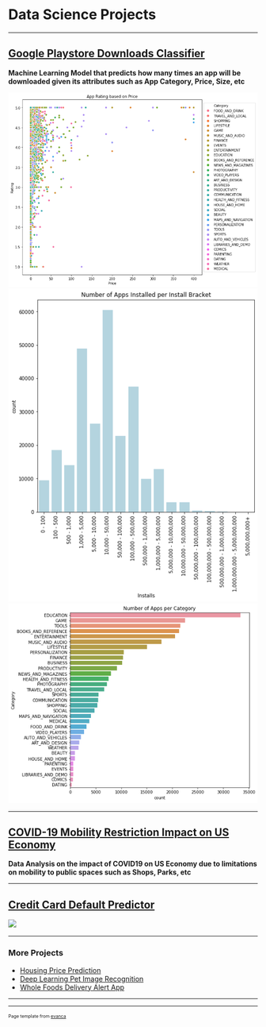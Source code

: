 # Data Science Projects 

---

## [Google Playstore Downloads Classifier](https://github.com/kevin7303/Google-Playstore-Classification-Model)
**Machine Learning Model that predicts how many times an app will be downloaded given its attributes such as App Category, Price, Size, etc**

<img src="images/App Ratings based on Price and Category.png?raw=true"/>
<img src="images/Apps per bracket.png?raw=true"/>
<img src="images/Apps per category.png?raw=true"/>


---
## [COVID-19 Mobility Restriction Impact on US Economy](https://github.com/kevin7303/COVID-Mobility-and-US-economy)
**Data Analysis on the impact of COVID19 on US Economy due to limitations on mobility to public spaces such as Shops, Parks, etc**

---
## [Credit Card Default Predictor](https://github.com/kevin7303/Credit-Card-Default-Predictor)
<img src="images/dummy_thumbnail.jpg?raw=true"/>

---

### More Projects

- [Housing Price Prediction](https://github.com/kevin7303/Housing-Price-Prediction-Model)
- [Deep Learning Pet Image Recognition](https://github.com/kevin7303/Deep-Learning---Dogs_Cats)
- [Whole Foods Delivery Alert App](https://github.com/kevin7303/Whole-foods-Delivery-Slot-Alert)

---




---
<p style="font-size:9px">Page template from <a href="https://github.com/evanca/quick-portfolio">evanca</a></p>
<!-- Remove above link if you don't want to attibute -->
